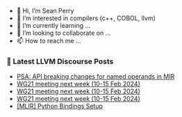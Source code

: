 - 👋 Hi, I’m Sean Perry
- 👀 I’m interested in compilers (c++, COBOL, llvm)
- 🌱 I’m currently learning ...
- 💞️ I’m looking to collaborate on ...
- 📫 How to reach me ...

<!---
s66perry/s66perry is a ✨ special ✨ repository because its `README.md` (this file) appears on your GitHub profile.
You can click the Preview link to take a look at your changes.
--->
### 📕 Latest LLVM Discourse Posts

<!-- DISCOURSE-LLVM:START -->
- [PSA: API breaking changes for named operands in MIR](https://discourse.llvm.org/t/psa-api-breaking-changes-for-named-operands-in-mir/84475#post_1)
- [WG21 meeting next week &lpar;10-15 Feb 2024&rpar;](https://discourse.llvm.org/t/wg21-meeting-next-week-10-15-feb-2024/84474#post_4)
- [WG21 meeting next week &lpar;10-15 Feb 2024&rpar;](https://discourse.llvm.org/t/wg21-meeting-next-week-10-15-feb-2024/84474#post_3)
- [WG21 meeting next week &lpar;10-15 Feb 2024&rpar;](https://discourse.llvm.org/t/wg21-meeting-next-week-10-15-feb-2024/84474#post_2)
- [[MLIR] Python Bindings Setup](https://discourse.llvm.org/t/mlir-python-bindings-setup/84440#post_3)
<!-- DISCOURSE-LLVM:END -->
